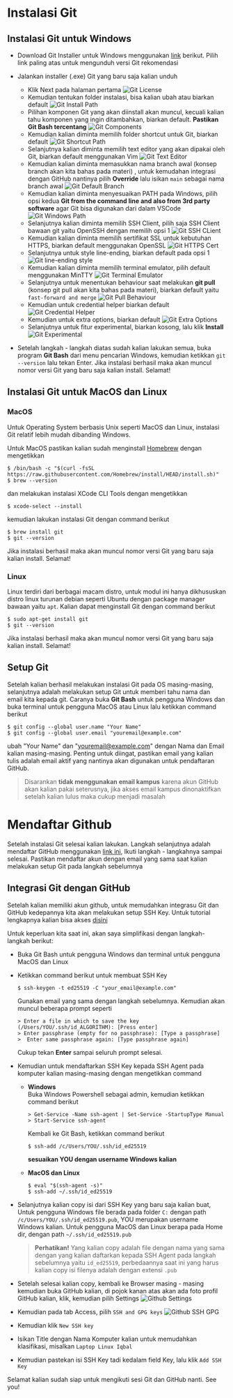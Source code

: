# Instalasi Git

## Instalasi Git untuk Windows

- Download Git Installer untuk Windows menggunakan [link](https://git-scm.com/download/win) berikut. Pilih link paling atas untuk mengunduh versi Git rekomendasi
- Jalankan installer (.exe) Git yang baru saja kalian unduh

  - Klik Next pada halaman pertama
    ![Git License](../assets/git_license.png)
  - Kemudian tentukan folder instalasi, bisa kalian ubah atau biarkan default
    ![Git Install Path](../assets/git_install_path.png)
  - Pilihan komponen Git yang akan diinstall akan muncul, kecuali kalian tahu komponen yang ingin ditambahkan, biarkan default. **Pastikan Git Bash tercentang**
    ![Git Components](../assets/git_components.png)
  - Kemudian kalian diminta memilih folder shortcut untuk Git, biarkan default
    ![Git Shortcut Path](../assets/git_shortcut_path.png)
  - Selanjutnya kalian diminta memilih text editor yang akan dipakai oleh Git, biarkan default menggunakan Vim
    ![Git Text Editor](../assets/git_text_editor.png)
  - Kemudian kalian diminta memasukkan nama branch awal (konsep branch akan kita bahas pada materi) , untuk kemudahan integrasi dengan GitHub nantinya pilih **Override** lalu isikan `main` sebagai nama branch awal
    ![Git Default Branch](../assets/git_default_branch.png)
  - Kemudian kalian diminta menyesuaikan PATH pada Windows, pilih opsi kedua **Git from the command line and also from 3rd party software** agar Git bisa digunakan dari dalam VSCode
    ![Git Windows Path](../assets/git_windows_path.png)
  - Selanjutnya kalian diminta memilih SSH Client, pilih saja SSH Client bawaan git yaitu OpenSSH dengan memilih opsi 1
    ![Git SSH CLient](../assets/git_ssh_client.png)
  - Kemudian kalian diminta memilih sertifikat SSL untuk kebutuhan HTTPS, biarkan default menggunakan OpenSSL
    ![Git HTTPS Cert](../assets/git_https_cert.png)
  - Selanjutnya untuk style line-ending, biarkan default pada opsi 1
    ![Git line-ending style](../assets/git_line_ending.png)
  - Kemudian kalian diminta memilih terminal emulator, pilih default menggunakan MinTTY
    ![Git Terminal Emulator](../assets/git_terminal_emu.png)
  - Selanjutnya untuk menentukan behaviour saat melakukan **git pull** (konsep git pull akan kita bahas pada materi), biarkan default yaitu `fast-forward and merge`
    ![Git Pull Behaviour](../assets/git_pull_behaviour.png)
  - Kemudian untuk credential helper biarkan default
    ![Git Credential Helper](../assets/git_credential_helper.png)
  - Kemudian untuk extra options, biarkan default
    ![Git Extra Options](../assets/git_extra_options.png)
  - Selanjutnya untuk fitur experimental, biarkan kosong, lalu klik **Install**
    ![Git Experimental](../assets/git_experimental.png)

- Setelah langkah - langkah diatas sudah kalian lakukan semua, buka program **Git Bash** dari menu pencarian Windows, kemudian ketikkan `git --version` lalu tekan Enter. Jika instalasi berhasil maka akan muncul nomor versi Git yang baru saja kalian install. Selamat!

## Instalasi Git untuk MacOS dan Linux

### MacOS

Untuk Operating System berbasis Unix seperti MacOS dan Linux, instalasi Git relatif lebih mudah dibanding Windows.

Untuk MacOS pastikan kalian sudah menginstall [Homebrew](https://brew.sh/) dengan mengetikkan

```
$ /bin/bash -c "$(curl -fsSL https://raw.githubusercontent.com/Homebrew/install/HEAD/install.sh)"
$ brew --version
```

dan melakukan instalasi XCode CLI Tools dengan mengetikkan

```
$ xcode-select --install
```

kemudian lakukan instalasi Git dengan command berikut

```
$ brew install git
$ git --version
```

Jika instalasi berhasil maka akan muncul nomor versi Git yang baru saja kalian install. Selamat!

### Linux

Linux terdiri dari berbagai macam distro, untuk modul ini hanya dikhususkan distro linux turunan debian seperti Ubuntu dengan package manager bawaan yaitu `apt`. Kalian dapat menginstall Git dengan command berikut

```
$ sudo apt-get install git
$ git --version
```

Jika instalasi berhasil maka akan muncul nomor versi Git yang baru saja kalian install. Selamat!

## Setup Git

Setelah kalian berhasil melakukan instalasi Git pada OS masing-masing, selanjutnya adalah melakukan setup Git untuk memberi tahu nama dan email kita kepada git. Caranya buka **Git Bash** untuk pengguna Windows dan buka terminal untuk pengguna MacOS atau Linux lalu ketikkan command berikut

```
$ git config --global user.name "Your Name"
$ git config --global user.email "youremail@example.com"
```

ubah "Your Name" dan "youremail@example.com" dengan Nama dan Email kalian masing-masing. Penting untuk diingat, pastikan email yang kalian tulis adalah email aktif yang nantinya akan digunakan untuk pendaftaran GitHub.

> Disarankan **tidak menggunakan email kampus** karena akun GitHub akan kalian pakai seterusnya, jika akses email kampus dinonaktifkan setelah kalian lulus maka cukup menjadi masalah

# Mendaftar Github

Setelah instalasi Git selesai kalian lakukan. Langkah selanjutnya adalah mendaftar GitHub menggunakan [link ini](https://github.com/signup), Ikuti langkah - langkahnya sampai selesai. Pastikan mendaftar akun dengan email yang sama saat kalian melakukan setup Git pada langkah sebelumnya

## Integrasi Git dengan GitHub

Setelah kalian memiliki akun github, untuk memudahkan integrasu Git dan GitHub kedepannya kita akan melakukan setup SSH Key. Untuk tutorial lengkapnya kalian bisa akses [disini](https://docs.github.com/en/authentication/connecting-to-github-with-ssh/adding-a-new-ssh-key-to-your-github-account)

Untuk keperluan kita saat ini, akan saya simplifikasi dengan langkah-langkah berikut:

- Buka Git Bash untuk pengguna Windows dan terminal untuk pengguna MacOS dan Linux
- Ketikkan command berikut untuk membuat SSH Key

  ```
  $ ssh-keygen -t ed25519 -C "your_email@example.com"
  ```

  Gunakan email yang sama dengan langkah sebelumnya. Kemudian akan muncul beberapa prompt seperti

  ```
  > Enter a file in which to save the key (/Users/YOU/.ssh/id_ALGORITHM): [Press enter]
  > Enter passphrase (empty for no passphrase): [Type a passphrase]
  >  Enter same passphrase again: [Type passphrase again]
  ```

  Cukup tekan **Enter** sampai seluruh prompt selesai.

- Kemudian untuk mendaftarkan SSH Key kepada SSH Agent pada komputer kalian masing-masing dengan mengetikkan command

  - **Windows** <br>
    Buka Windows Powershell sebagai admin, kemudian ketikkan command berikut

    ```
    > Get-Service -Name ssh-agent | Set-Service -StartupType Manual
    > Start-Service ssh-agent
    ```

    Kembali ke Git Bash, ketikkan command berikut

    ```
    $ ssh-add /c/Users/YOU/.ssh/id_ed25519
    ```

    **sesuaikan YOU dengan username Windows kalian**

  - **MacOS dan Linux**

    ```
    $ eval "$(ssh-agent -s)"
    $ ssh-add ~/.ssh/id_ed25519
    ```

- Selanjutnya kalian copy isi dari SSH Key yang baru saja kalian buat, Untuk pengguna Windows file berada pada folder `C:` dengan path `/c/Users/YOU/.ssh/id_ed25519.pub`, YOU merupakan username Windows kalian. Untuk pengguna MacOS dan Linux berapa pada Home dir, dengan path `~/.ssh/id_ed25519.pub`

  > **Perhatikan!** Yang kalian copy adalah file dengan nama yang sama dengan yang kalian daftarkan kepada SSH Agent pada langkah sebelumnya yaitu `id_ed25519`, perbedaannya saat ini yang harus kalian copy isi filenya adalah dengan extensi `.pub`

- Setelah selesai kalian copy, kembali ke Browser masing - masing kemudian buka GitHub kalian, di pojok kanan atas akan ada foto profil GitHub kalian, klik, kemudian pilih Settings
  ![Github Settings](../assets/github_settings.png)

- Kemudian pada tab Access, pilih `SSH and GPG keys`
  ![Github SSH GPG](../assets/github_ssh_gpg.png)

- Kemudian klik `New SSH key`
- Isikan Title dengan Nama Komputer kalian untuk memudahkan klasifikasi, misalkan `Laptop Linux Iqbal`
- Kemudian pastekan isi SSH Key tadi kedalam field Key, lalu klik `Add SSH Key`

Selamat kalian sudah siap untuk mengikuti sesi Git dan GitHub nanti. See you!
